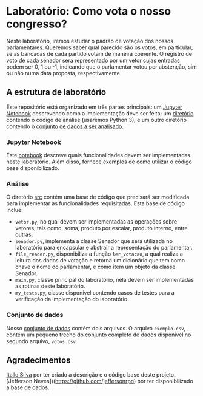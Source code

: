 # Laboratório: Como vota o nosso congresso?

Neste laboratório, iremos estudar o padrão de votação dos nossos parlamentares. Queremos saber qual parecido são os votos, em particular, se as bancadas de cada partido votam de maneira coerente. O registro de voto de cada senador será representado por um vetor cujas entradas podem ser 0, 1 ou -1, indicando que o parlamentar votou por abstenção, sim ou não numa data proposta, respectivamente.

## A estrutura de laboratório

Este repositório está organizado em três partes principais: um [Jupyter Notebook](descricao.ipynb) descrevendo como a implementação deve ser feita; um [diretório](src) contendo o código de análise (usaremos Python 3); e um outro diretório contendo o [conjunto de dados a ser analisado](src).

### Jupyter Notebook

Este [notebook](descricao.ipynb) descreve quais funcionalidades devem ser implementadas neste laboratório. Além disso, fornece exemplos de como utilizar o código base disponibilizado.

### Análise

O diretório [src](src) contém uma base de código que precisará ser modificada para implementar as funcionalidades requisitadas. Esta base de código inclue:
 - ```vetor.py```, no qual devem ser implementadas as operações sobre vetores, tais como: soma, produto por escalar, produto interno, entre outras;
 - ```senador.py```, implementa a classe Senador que será utilizada no laboratório para encapsular e abstrair a representação do parlamentar.
 - ```file_reader.py```, disponibiliza a função ```ler_votacao```, a qual realiza a leitura dos dados de votação e retorna um dicionário que tem como chave o nome do parlamentar, e como item um objeto da classe Senador.
 - ```main.py```, classe principal do laboratório, nela devem ser implementadas as rotinas deste laboratório.
 - ```my_tests.py```, classe disponível contendo casos de testes para a verificação da implementação do laboratório.

### Conjunto de dados

Nosso [conjunto de dados](data) contém dois arquivos. O arquivo ```exemplo.csv```, contém um pequeno trecho do conjunto completo de dados disponível no segundo arquivo, ```votos.csv```.

## Agradecimentos

[Itallo Silva](https://github.com/issilva5) por ter criado a descrição e o código base deste projeto.
[Jefferson Neves])(https://github.com/jeffersonrpn) por ter disponibilizado a base de dados.

